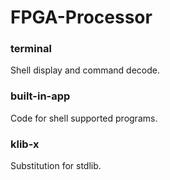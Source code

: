 # FPGA-Processor

### terminal
Shell display and command decode.

### built-in-app
Code for shell supported programs.

### klib-x
Substitution for stdlib.
